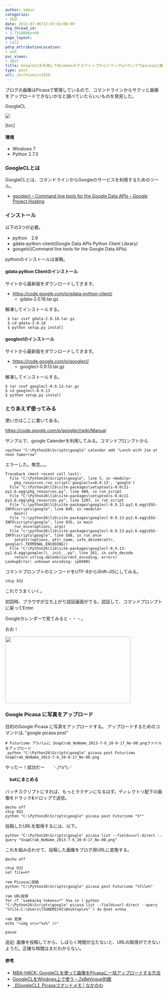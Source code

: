 ```yaml
---
author: admin
categories:
- 日記
date: 2013-07-06T13:47:01+00:00
dsq_thread_id:
- 3.7318886e+09
page_layout:
- col2
pdrp_attributionLocation:
- end
pvc_views:
- 3027
title: GoogleCLを利用してWindowsのデスクトップからドラッグ&ドロップでpicasaに画像投稿するバッチスクリプト
type: post
url: /archives/=1559
---
```


ブログの画像はPicasaで管理しているので、コマンドラインからサクッと画像をアップロードできないかなと調べていたらいいものを発見した。

GoogleCL

![][1]

[toc]

#### 環境

  * Windows 7
  * Python 2.7.3

### GoogleCLとは

GoogleCLとは、コマンドラインからGoogleのサービスを利用するためのツール。

  * <a href="https://code.google.com/p/googlecl/" target="_blank">googlecl &#8211; Command line tools for the Google Data APIs &#8211; Google Project Hosting</a>

### インストール

以下の3つが必要。

  * python　2.6
  * gdata-python-client(Google Data APIs Python Client Library)
  * googelcl(Command line tools for the Google Data APIs)

pythonのインストールは省略。

#### gdata python Clientのインストール

サイトから最新版をダウンロードしてきます。

  * https://code.google.com/p/gdata-python-client/ 
      * gdata-2.0.18.tar.gz

解凍してインストールする。

     $ tar zvxf gdata-2.0.18.tar.gz
     $ cd gdata-2.0.18
     $ python setup.py install
    

#### googleclのインストール

サイトから最新版をダウンロードしてきます。

  * https://code.google.com/p/googlecl/ 
      * googlecl-0.9.13.tar.gz

解凍してインストールする。

    $ tar zvxf googlecl-0.9.13.tar.gz
    $ cd googlecl-0.9.13
    $ python setup.py install
    

### とりあえず使ってみる

使い方はここに書いてある。

https://code.google.com/p/googlecl/wiki/Manual

サンプルで、google Calenderを利用してみる。コマンドプロンプトから

    >python "C:\Python26\Scripts\google" calendar add "Lunch with Jim at noon tomorrow"
    

エラーした。無念。。。

    Traceback (most recent call last):
      File "C:\Python26\Scripts\google", line 5, in <module>
        pkg_resources.run_script('googlecl==0.9.13', 'google')
      File "C:\Python26\lib\site-packages\setuptools-0.6c11-py2.6.egg\pkg_resources.py", line 489, in run_script
      File "C:\Python26\lib\site-packages\setuptools-0.6c11-py2.6.egg\pkg_resources.py", line 1207, in run_script
      File "c:\python26\lib\site-packages\googlecl-0.9.13-py2.6.egg\EGG-INFO\scripts\google", line 849, in <module>
        main()
      File "c:\python26\lib\site-packages\googlecl-0.9.13-py2.6.egg\EGG-INFO\scripts\google", line 835, in main
        run_once(options, args)
      File "c:\python26\lib\site-packages\googlecl-0.9.13-py2.6.egg\EGG-INFO\scripts\google", line 588, in run_once
        setattr(options, attr_name, safe_decode(attr, googlecl.TERMINAL_ENCODING))
      File "C:\Python26\lib\site-packages\googlecl-0.9.13-py2.6.egg\googlecl\__init__.py", line 261, in safe_decode
        return string.decode(current_encoding, errors)
    LookupError: unknown encoding: cp65001
    

コマンドプロンプトのエンコードをUTF-8からShift-JISにしてみる。

    chcp 932
    

これでうまくいく。

初回時、ブラウザが立ち上がり認証画面がでる。認証して、コマンドプロンプトに戻ってEnter.

Googleカレンダーで見てみると・・・。

おお！

<img src="https://lh5.googleusercontent.com/--rmVyj-TkaY/UdgBDLMYr9I/AAAAAAAAAbU/rZcOkWP-eFQ/s400/SnapCrab_NoName_2013-7-6_20-0-17_No-00.png" height="213" width="400" />

### Google Picasa に写真をアップロード

目的のGoogle Picasa に写真をアップロードする。 アップロードするためのコマンドは、&#8221;google picasa post&#8221;

    # Futurismo アルバムに SnapCrab_NoName_2013-7-6_20-0-17_No-00.pngファイルをアップロード
     python "C:\Python26\Scripts\google" picasa post Futurismo SnapCrab_NoName_2013-7-6_20-0-17_No-00.png
    

やったー！成功だー　　＼(^o^)／

#### 　batにまとめる

バッチスクリプトにすれば、もっとラクチンになるはず。ディレクトリ配下の画像をドラック&ドロップで送信。

    @echo off
    chcp 932
    python "C:\Python26\Scripts\google" picasa post Futurismo "%*"
    

投稿したURLを取得するには、以下。

    python "C:\Python26\Scripts\google" picasa list --fields=url-direct --query "SnapCrab_NoName_2013-7-6_20-0-17_No-00.png"
    

これを組み合わせて、投稿した画像をブログ用URLに変換する。

    @echo off
    
    chcp 932
    set file=%*
    
    rem Picasaに投稿
    python "C:\Python26\Scripts\google" picasa post Futurismo "%file%"
    
    rem URL取得
    for /f "usebackq tokens=*" %%a in (`python "C:\Python26\Scripts\google" picasa list --fields=url-direct --query "%file:C:\Users\TSUNEMICHI\Desktop\=%"`) do @set x=%%a
    
    rem 変換
    echo "<img src="%x%" />"
    
    pause
    

追記: 画像を投稿してから、しばらく時間が立たないと、URLの取得ができないようだ。正確な時間はまだわからない。

#### 参考

  * <a href="http://mba-hack.blogspot.jp/2012/07/googleclpicasa.html" target="_blank">MBA-HACK: GoogleCLを使って画像をPicasaに一括アップロードする方法</a>
  * <a href="http://d.hatena.ne.jp/zebevogue/20100629/1277796535" target="_blank">GoogleCLをWindows上で使う &#8211; ZeBeVogue別館</a>
  * <a href="http://nakanowa.0j0.jp/archives/=3014" target="_blank">【GoogleCL】Picasaコマンドメモ | なかのわ</a>

 [1]: http://lh4.ggpht.com/-XIw8S78IApU/UdgSg5sszRI/AAAAAAAAAcM/KevCpEzdVj0/SnapCrab_NoName_2013-7-6_20-44-3_No-00.jpg